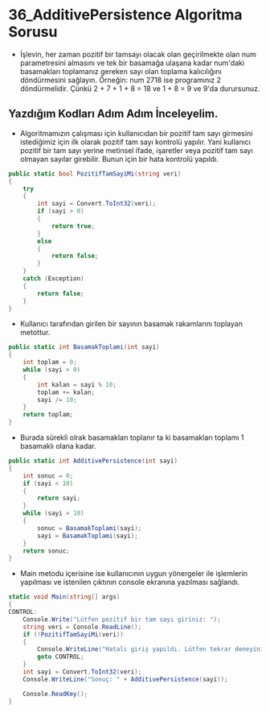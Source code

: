 # 36_AdditivePersistence Algoritma Sorusu

* İşlevin, her zaman pozitif bir tamsayı olacak olan geçirilmekte olan num parametresini almasını ve tek bir basamağa ulaşana kadar num'daki basamakları toplamanız gereken sayı olan toplama kalıcılığını döndürmesini sağlayın. Örneğin: num 2718 ise programınız 2 döndürmelidir. Çünkü 2 + 7 + 1 + 8 = 18 ve 1 + 8 = 9 ve 9'da durursunuz.

## Yazdığım Kodları Adım Adım İnceleyelim.

* Algoritmamızın çalışması için kullanıcıdan bir pozitif tam sayı girmesini istediğimiz için ilk olarak pozitif tam sayı kontrolü yapılır. Yani kullanıcı pozitif bir tam sayı yerine metinsel ifade, işaretler veya pozitif tam sayı olmayan sayılar girebilir. Bunun için bir hata kontrolü yapıldı.

~~~ C#
public static bool PozitifTamSayiMi(string veri)
{
    try
    {
        int sayi = Convert.ToInt32(veri);
        if (sayi > 0)
        {
            return true;
        }
        else
        {
            return false;
        }
    }
    catch (Exception)
    {
        return false;
    }
}
~~~

* Kullanıcı tarafından girilen bir sayının basamak rakamlarını toplayan metottur.

~~~ C#
public static int BasamakToplami(int sayi)
{
    int toplam = 0;
    while (sayi > 0)
    {
        int kalan = sayi % 10;
        toplam += kalan;
        sayi /= 10;
    }
    return toplam;
}
~~~

* Burada sürekli olrak basamakları toplanır ta ki basamakları toplamı 1 basamaklı olana kadar.

~~~ C#
public static int AdditivePersistence(int sayi)
{
    int sonuc = 0;
    if (sayi < 10)
    {
        return sayi;
    }
    while (sayi > 10)
    {
        sonuc = BasamakToplami(sayi);
        sayi = BasamakToplami(sayi);
    }
    return sonuc;
}
~~~

* Main metodu içerisine ise kullanıcının uygun yönergeler ile işlemlerin yapılması ve istenilen çıktının console ekranına yazılması sağlandı.

~~~ C#
static void Main(string[] args)
{
CONTROL:
    Console.Write("Lütfen pozitif bir tam sayı giriniz: ");
    string veri = Console.ReadLine();
    if (!PozitifTamSayiMi(veri))
    {
        Console.WriteLine("Hatalı giriş yapıldı. Lütfen tekrar deneyiniz.");
        goto CONTROL;
    }
    int sayi = Convert.ToInt32(veri);
    Console.WriteLine("Sonuç: " + AdditivePersistence(sayi));

    Console.ReadKey();
}
~~~